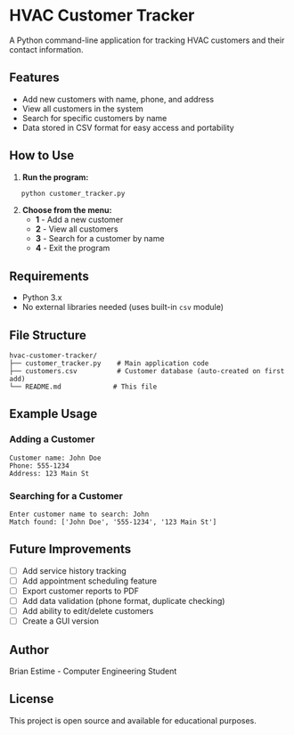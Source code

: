 # HVAC Customer Tracker

A Python command-line application for tracking HVAC customers and their contact information.

## Features
- Add new customers with name, phone, and address
- View all customers in the system
- Search for specific customers by name
- Data stored in CSV format for easy access and portability

## How to Use

1. **Run the program:**
```bash
   python customer_tracker.py
```

2. **Choose from the menu:**
   - **1** - Add a new customer
   - **2** - View all customers  
   - **3** - Search for a customer by name
   - **4** - Exit the program

## Requirements
- Python 3.x
- No external libraries needed (uses built-in `csv` module)

## File Structure
```
hvac-customer-tracker/
├── customer_tracker.py    # Main application code
├── customers.csv          # Customer database (auto-created on first add)
└── README.md             # This file
```

## Example Usage

### Adding a Customer
```
Customer name: John Doe
Phone: 555-1234
Address: 123 Main St
```

### Searching for a Customer
```
Enter customer name to search: John
Match found: ['John Doe', '555-1234', '123 Main St']
```

## Future Improvements
- [ ] Add service history tracking
- [ ] Add appointment scheduling feature
- [ ] Export customer reports to PDF
- [ ] Add data validation (phone format, duplicate checking)
- [ ] Add ability to edit/delete customers
- [ ] Create a GUI version

## Author
Brian Estime - Computer Engineering Student

## License
This project is open source and available for educational purposes.
